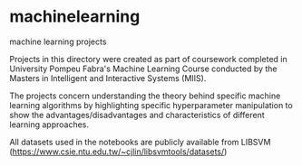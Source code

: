 # machinelearning
machine learning projects

Projects in this directory were created as part of coursework completed in University Pompeu Fabra's Machine Learning Course
conducted by the Masters in Intelligent and Interactive Systems (MIIS).

The projects concern understanding the theory behind specific machine learning algorithms by highlighting specific hyperparameter
manipulation to show the advantages/disadvantages and characteristics of different learning approaches. 

All datasets used in the notebooks are publicly available from LIBSVM (https://www.csie.ntu.edu.tw/~cjlin/libsvmtools/datasets/)
